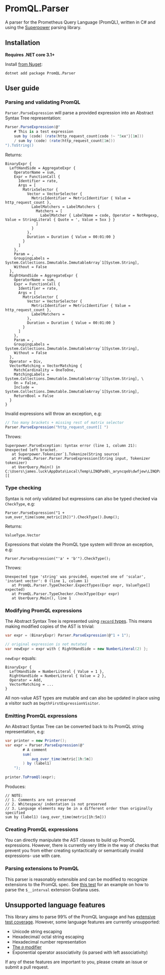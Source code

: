 # PromQL.Parser
A parser for the Prometheus Query Language (PromQL), written in C# and using the [Superpower](https://github.com/datalust/superpower) parsing library.

## Installation
**Requires .NET core 3.1+**

Install [from Nuget](https://www.nuget.org/packages/PromQL.Parser/):
```
dotnet add package PromQL.Parser
```


## User guide
### Parsing and validating PromQL
`Parser.ParseExpression` will parse a provided expression into an Abstract Syntax Tree representation:

```csharp
Parser.ParseExpression(@"
    # This is a test expression
    sum by (code) (rate(http_request_count{code !~ '5xx'}[1m]))
    / sum by (code) (rate(http_request_count[1m]))
").ToString()
```

Returns:
```
BinaryExpr { 
  LeftHandSide = AggregateExpr { 
    OperatorName = sum, 
    Expr = FunctionCall { 
      Identifier = rate,
      Args = [ 
        MatrixSelector { 
          Vector = VectorSelector { 
            MetricIdentifier = MetricIdentifier { Value = http_request_count }, 
            LabelMatchers = LabelMatchers { 
              Matchers = [ 
                LabelMatcher { LabelName = code, Operator = NotRegexp, Value = StringLiteral { Quote = ', Value = 5xx } } 
              ] 
            } 
          }, 
          Duration = Duration { Value = 00:01:00 } 
        } 
      ] 
    }, 
    Param = , 
    GroupingLabels = System.Collections.Immutable.ImmutableArray`1[System.String], 
    Without = False 
  }, 
  RightHandSide = AggregateExpr { 
    OperatorName = sum, 
    Expr = FunctionCall { 
      Identifier = rate,
      Args = [ 
        MatrixSelector { 
          Vector = VectorSelector { 
            MetricIdentifier = MetricIdentifier { Value = http_request_count }, 
            LabelMatchers =  
          }, 
          Duration = Duration { Value = 00:01:00 } 
        } 
      ]
    }, 
    Param = , 
    GroupingLabels = System.Collections.Immutable.ImmutableArray`1[System.String], 
    Without = False 
  }, 
  Operator = Div, 
  VectorMatching = VectorMatching { 
    MatchCardinality = OneToOne, 
	MatchingLabels = System.Collections.Immutable.ImmutableArray`1[System.String], \
	On = False, 
	Include = System.Collections.Immutable.ImmutableArray`1[System.String], 
	ReturnBool = False 
  } 
}
```

Invalid expressions will throw an exception, e.g:
```csharp
// Too many brackets + missing rest of matrix selector
Parser.ParseExpression("http_request_count[[ ")
```
Throws:
```
Superpower.ParseException: Syntax error (line 1, column 21): Unexpected left bracket.
   at Superpower.Tokenizer`1.Tokenize(String source)
   at PromQL.Parser.Parser.ParseExpression(String input, Tokenizer tokenizer)
   at UserQuery.Main() in C:\Users\james.luck\AppData\Local\Temp\LINQPad6\_aryncqeb\dwfjew\LINQPadQuery:line [[
``` 


### Type checking
Syntax is not only validated but expressions can also be typed checked via `CheckType`, e.g:
```
Parser.ParseExpression("1 + sum_over_time(some_metric[1h])").CheckType().Dump();
```
Returns:
```
ValueType.Vector
```

Expressions that violate the PromQL type system will throw an exception, e.g:
```
Parser.ParseExpression("'a' + 'b'").CheckType();
```
Throws:
```
Unexpected type 'string' was provided, expected one of 'scalar', 'instant vector': 0 (line 1, column 1)
   at PromQL.Parser.TypeChecker.ExpectTypes(Expr expr, ValueType[] expected)
   at PromQL.Parser.TypeChecker.CheckType(Expr expr)
   at UserQuery.Main(), line 1
```

### Modifying PromQL expressions
The Abstract Syntax Tree is represented using [`record` types](https://docs.microsoft.com/en-us/dotnet/csharp/language-reference/builtin-types/record).
This means making modified copies of the AST is trivial:
```csharp
var expr = (BinaryExpr) Parser.ParseExpression(@"1 + 1");

// original expression is not mutated
var newExpr = expr with { RightHandSide = new NumberLiteral(2) };
```

`newExpr` equals:
```
BinaryExpr { 
  LeftHandSide = NumberLiteral { Value = 1 }, 
  RightHandSide = NumberLiteral { Value = 2 }, 
  Operator = Add, 
  VectorMatching = ...
}
```
All non-value AST types are mutable and can also be updated in place using a visitor such as `DepthFirstExpressionVisitor`.

### Emitting PromQL expressions
An Abstract Syntax Tree can be converted back to its PromQL string representation, e.g:
```csharp
var printer = new Printer();
var expr = Parser.ParseExpression(@"
        # A comment
        sum(
            avg_over_time(metric[1h:5m])
        ) by (label1)
    ");
        
printer.ToPromQl(expr);
```

Produces:
```
// NOTE:
// 1. Comments are not preserved
// 2. Whitespace/ indentation is not preserved
// 3. Language elements may be in a different order than originally specified
sum by (label1) (avg_over_time(metric[1h:5m]))
```

### Creating PromQL expressions
You can directly manipulate the AST classes to build up PromQL expressions. However, there is currently very little in the way of checks that prevent
you from either creating syntactically or semantically invalid expressions- use with care.

### Parsing extensions to PromQL
This parser is reasonably extensible and can be modified to recognize extensions to the PromQL spec. 
See [this test](https://github.com/djluck/PromQL.Parser/blob/master/tests/PromQL.Parser.Tests/ExtensibilityTests.cs) for an example on how to parse the `$__interval` extension Grafana uses.

## Unsupported language features
This library aims to parse 99% of the PromQL language and has [extensive test coverage](https://github.com/djluck/PromQL.Parser/blob/master/tests/PromQL.Parser.Tests/ParserTests.cs). However, some language features are currently unsupported:
- Unicode string escaping
- Hexadecimal/ octal string escaping
- Hexadecimal number representation 
- [The `@` modifier](https://prometheus.io/docs/prometheus/latest/querying/basics/#modifier)
- Exponential operator associativity (is parsed with left associativity)

If any of these features are important to you, please create an issue or submit a pull request. 


